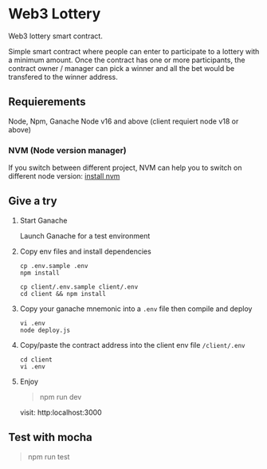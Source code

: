 # Web3 Lottery

Web3 lottery smart contract.

Simple smart contract where people can enter to participate to a lottery with a minimum amount.
Once the contract has one or more participants, the contract owner / manager can pick a winner and all the bet would be transfered to the winner address.

## Requierements

Node, Npm, Ganache
Node v16 and above (client requiert node v18 or above)

### NVM (Node version manager)

If you switch between different project, NVM can help you to switch on different node version: [install nvm](https://github.com/nvm-sh/nvm#install--update-script)

## Give a try

1. Start Ganache

    Launch Ganache for a test environment

2. Copy env files and install dependencies

    ```shell
    cp .env.sample .env
    npm install
    ```

    ```shell
    cp client/.env.sample client/.env
    cd client && npm install
    ```

3. Copy your ganache mnemonic into a `.env` file then compile and deploy

    ```shell
    vi .env
    node deploy.js
    ```

4. Copy/paste the contract address into the client env file `/client/.env`

    ```shell
    cd client
    vi .env
    ```

5. Enjoy

    > npm run dev

    visit: http:localhost:3000

## Test with mocha

> npm run test